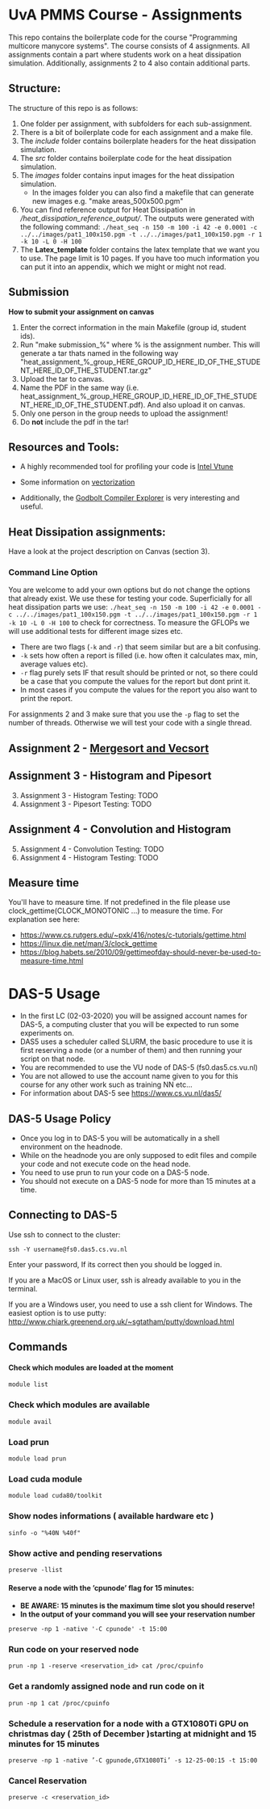 # UvA PMMS Course - Assignments 
This repo contains the boilerplate code for the course "Programming multicore manycore systems".
The course consists of 4 assignments. All assignments contain a part where students work on a heat dissipation simulation.
Additionally, assignments 2 to 4 also contain additional parts. 

## Structure:
The structure of this repo is as follows:
1) One folder per assignment, with subfolders for each sub-assignment. 
2) There is a bit of boilerplate code for each assignment and a make file. 
3) The *include* folder contains boilerplate headers for the heat dissipation simulation.
4) The *src* folder contains boilerplate code for the heat dissipation simulation.
5) The *images* folder contains input images for the heat dissipation simulation.
    - In the images folder you can also find a makefile that can generate new images e.g. "make areas_500x500.pgm"
6) You can find reference output for Heat Dissipation in */heat_dissipation_reference_output/*. 
The outputs were generated with the following command: `./heat_seq -n 150 -m 100 -i 42 -e 0.0001 -c ../../images/pat1_100x150.pgm -t ../../images/pat1_100x150.pgm -r 1 -k 10 -L 0 -H 100`
7) The **Latex_template** folder contains the latex template that we want you to use. The page limit is 10 pages. If you have too much information you can put it into an appendix, which we might or might not read.

## Submission
**How to submit your assignment on canvas**
1) Enter the correct information in the main Makefile (group id, student ids).
2) Run "make submission_%" where % is the assignment number. This will generate a tar thats named in the following way "heat_assignment_%_group_HERE_GROUP_ID_HERE_ID_OF_THE_STUDENT_HERE_ID_OF_THE_STUDENT.tar.gz"
3) Upload the tar to canvas. 
4) Name the PDF in the same way (i.e. heat_assignment_%_group_HERE_GROUP_ID_HERE_ID_OF_THE_STUDENT_HERE_ID_OF_THE_STUDENT.pdf). And also upload it on canvas. 
5) Only one person in the group needs to upload the assignment! 
6) Do **not** include the pdf in the tar! 
 
## Resources and Tools:

- A highly recommended tool for profiling your code is [Intel Vtune](https://software.intel.com/content/www/us/en/develop/tools/oneapi/components/vtune-profiler.html)

- Some information on [vectorization](https://software.intel.com/content/www/us/en/develop/articles/recognizing-and-measuring-vectorization-performance.html)

- Additionally, the [Godbolt Compiler Explorer](https://godbolt.org/) is very interesting and useful. 

## Heat Dissipation assignments: 
Have a look at the project description on Canvas (section 3).

### Command Line Option
 You are welcome to add your own options but do not change the options that already exist. We use these for testing your code. 
Superficially for all heat dissipation parts we use: `./heat_seq -n 150 -m 100 -i 42 -e 0.0001 -c ../../images/pat1_100x150.pgm -t ../../images/pat1_100x150.pgm -r 1 -k 10 -L 0 -H 100` to check for correctness.
To measure the GFLOPs we will use additional tests for different image sizes etc. 

- There are two flags (`-k` and `-r`) that seem similar but are a bit confusing. 
- `-k` sets how often a report is filled (i.e. how often it calculates max, min, average values etc).
- `-r` flag purely sets IF that result should be printed or not, so there could be a case that you compute the values for the report but dont print it.
- In most cases if you compute the values for the report you also want to print the report. 

For assignments 2 and 3 make sure that you use the `-p` flag to set the number of threads. Otherwise we will test your code with a single thread. 

## Assignment 2 - [Mergesort and Vecsort](https://github.com/juliusroeder/pmms-heat-diffusion/blob/assignment-specific-readmes/assignment_1/README.md)

## Assignment 3 - Histogram and Pipesort

3) Assignment 3 - Histogram Testing: TODO
4) Assignment 3 - Pipesort Testing: TODO

## Assignment 4 - Convolution and Histogram

5) Assignment 4 - Convolution Testing: TODO
6) Assignment 4 - Histogram Testing: TODO



## Measure time 
You'll have to measure time. If not predefined in the file please use clock_gettime(CLOCK_MONOTONIC ...) to measure the time. For explanation see here: 
- https://www.cs.rutgers.edu/~pxk/416/notes/c-tutorials/gettime.html
- https://linux.die.net/man/3/clock_gettime
- https://blog.habets.se/2010/09/gettimeofday-should-never-be-used-to-measure-time.html

# DAS-5 Usage
- In the first LC (02-03-2020) you will be assigned account names for DAS-5, a computing cluster that you will be expected to run some experiments on. 
- DAS5 uses a scheduler called SLURM, the basic procedure to use it is first reserving a node (or a number of them) and then running your script on that node.
- You are recommended to use the VU node of DAS-5 (fs0.das5.cs.vu.nl) 
- You are not allowed to use the account name given to you for this course for any other work such as training NN etc...
- For information about DAS-5 see https://www.cs.vu.nl/das5/

## DAS-5 Usage Policy
- Once you log in to DAS-5 you will be automatically in a shell environment on the headnode. 
- While on the headnode you are only supposed to edit files and compile your code and not execute code on the head node. 
- You need to use prun to run your code on a DAS-5 node.
- You should not execute on a DAS-5 node for more than 15 minutes at a time.

## Connecting to DAS-5
Use ssh to connect to the cluster:
```
ssh -Y username@fs0.das5.cs.vu.nl
```
Enter your password, If its correct then you should be logged in.  

If you are a MacOS or Linux user, ssh is already available to you in the terminal.

If you are a Windows user, you need to use a ssh client for Windows. The easiest option is to use putty: http://www.chiark.greenend.org.uk/~sgtatham/putty/download.html

## Commands 
#### Check which modules are loaded at the moment

``` 
module list 
```
### Check which modules are available

```
module avail
```
### Load prun

```
module load prun
```

### Load cuda module
```
module load cuda80/toolkit
```
### Show nodes informations ( available hardware etc )

```
sinfo -o "%40N %40f"
```
### Show active and pending reservations
```
preserve -llist
```
#### Reserve a node with the ’cpunode’ flag for 15 minutes:
- **BE AWARE: 15 minutes is the maximum time slot you should reserve!**
- **In the output of your command you will see your reservation number**
```
preserve -np 1 -native '-C cpunode' -t 15:00
```

### Run code on your reserved node
```
prun -np 1 -reserve <reservation_id> cat /proc/cpuinfo
```
### Get a randomly assigned node and run code on it
```
prun -np 1 cat /proc/cpuinfo
```
### Schedule a reservation for a node with a GTX1080Ti GPU on christmas day ( 25th of December )starting at midnight and 15 minutes for 15 minutes
```
preserve -np 1 -native ’-C gpunode,GTX1080Ti’ -s 12-25-00:15 -t 15:00
```
### Cancel Reservation
```
preserve -c <reservation_id>
```
